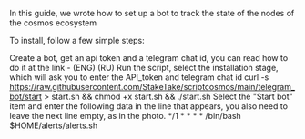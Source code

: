 
In this guide, we wrote how to set up a bot to track the state of the nodes of the cosmos ecosystem

To install, follow a few simple steps:

Create a bot, get an api token and a telegram chat id, you can read how to do it at the link - (ENG) (RU)
Run the script, select the installation stage, which will ask you to enter the API_token and telegram chat id
curl -s https://raw.githubusercontent.com/StakeTake/scriptcosmos/main/telegram_bot/start > start.sh && chmod +x start.sh && ./start.sh
Select the "Start bot" item and enter the following data in the line that appears, you also need to leave the next line empty, as in the photo.
*/1 * * * *  /bin/bash $HOME/alerts/alerts.sh
